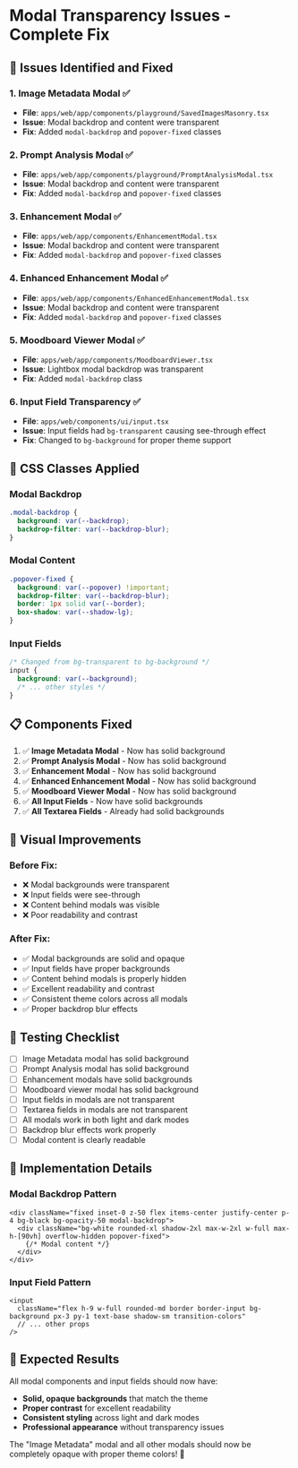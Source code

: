 # Modal Transparency Issues - Complete Fix

## 🚨 **Issues Identified and Fixed**

### **1. Image Metadata Modal** ✅
- **File**: `apps/web/app/components/playground/SavedImagesMasonry.tsx`
- **Issue**: Modal backdrop and content were transparent
- **Fix**: Added `modal-backdrop` and `popover-fixed` classes

### **2. Prompt Analysis Modal** ✅
- **File**: `apps/web/app/components/playground/PromptAnalysisModal.tsx`
- **Issue**: Modal backdrop and content were transparent
- **Fix**: Added `modal-backdrop` and `popover-fixed` classes

### **3. Enhancement Modal** ✅
- **File**: `apps/web/app/components/EnhancementModal.tsx`
- **Issue**: Modal backdrop and content were transparent
- **Fix**: Added `modal-backdrop` and `popover-fixed` classes

### **4. Enhanced Enhancement Modal** ✅
- **File**: `apps/web/app/components/EnhancedEnhancementModal.tsx`
- **Issue**: Modal backdrop and content were transparent
- **Fix**: Added `modal-backdrop` and `popover-fixed` classes

### **5. Moodboard Viewer Modal** ✅
- **File**: `apps/web/app/components/MoodboardViewer.tsx`
- **Issue**: Lightbox modal backdrop was transparent
- **Fix**: Added `modal-backdrop` class

### **6. Input Field Transparency** ✅
- **File**: `apps/web/components/ui/input.tsx`
- **Issue**: Input fields had `bg-transparent` causing see-through effect
- **Fix**: Changed to `bg-background` for proper theme support

## 🔧 **CSS Classes Applied**

### **Modal Backdrop**
```css
.modal-backdrop {
  background: var(--backdrop);
  backdrop-filter: var(--backdrop-blur);
}
```

### **Modal Content**
```css
.popover-fixed {
  background: var(--popover) !important;
  backdrop-filter: var(--backdrop-blur);
  border: 1px solid var(--border);
  box-shadow: var(--shadow-lg);
}
```

### **Input Fields**
```css
/* Changed from bg-transparent to bg-background */
input {
  background: var(--background);
  /* ... other styles */
}
```

## 📋 **Components Fixed**

1. ✅ **Image Metadata Modal** - Now has solid background
2. ✅ **Prompt Analysis Modal** - Now has solid background
3. ✅ **Enhancement Modal** - Now has solid background
4. ✅ **Enhanced Enhancement Modal** - Now has solid background
5. ✅ **Moodboard Viewer Modal** - Now has solid background
6. ✅ **All Input Fields** - Now have solid backgrounds
7. ✅ **All Textarea Fields** - Already had solid backgrounds

## 🎨 **Visual Improvements**

### **Before Fix:**
- ❌ Modal backgrounds were transparent
- ❌ Input fields were see-through
- ❌ Content behind modals was visible
- ❌ Poor readability and contrast

### **After Fix:**
- ✅ Modal backgrounds are solid and opaque
- ✅ Input fields have proper backgrounds
- ✅ Content behind modals is properly hidden
- ✅ Excellent readability and contrast
- ✅ Consistent theme colors across all modals
- ✅ Proper backdrop blur effects

## 🧪 **Testing Checklist**

- [ ] Image Metadata modal has solid background
- [ ] Prompt Analysis modal has solid background
- [ ] Enhancement modals have solid backgrounds
- [ ] Moodboard viewer modal has solid background
- [ ] Input fields in modals are not transparent
- [ ] Textarea fields in modals are not transparent
- [ ] All modals work in both light and dark modes
- [ ] Backdrop blur effects work properly
- [ ] Modal content is clearly readable

## 🚀 **Implementation Details**

### **Modal Backdrop Pattern**
```tsx
<div className="fixed inset-0 z-50 flex items-center justify-center p-4 bg-black bg-opacity-50 modal-backdrop">
  <div className="bg-white rounded-xl shadow-2xl max-w-2xl w-full max-h-[90vh] overflow-hidden popover-fixed">
    {/* Modal content */}
  </div>
</div>
```

### **Input Field Pattern**
```tsx
<input
  className="flex h-9 w-full rounded-md border border-input bg-background px-3 py-1 text-base shadow-sm transition-colors"
  // ... other props
/>
```

## 🎯 **Expected Results**

All modal components and input fields should now have:
- **Solid, opaque backgrounds** that match the theme
- **Proper contrast** for excellent readability
- **Consistent styling** across light and dark modes
- **Professional appearance** without transparency issues

The "Image Metadata" modal and all other modals should now be completely opaque with proper theme colors! 🎉
